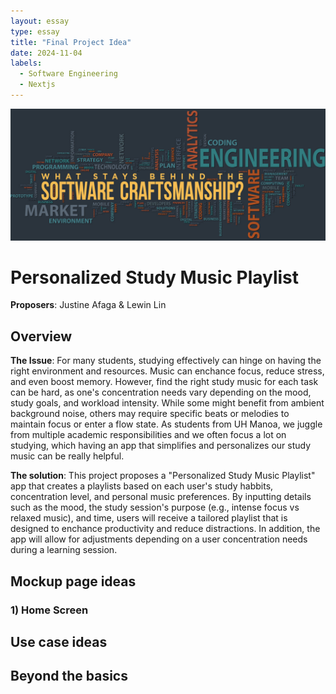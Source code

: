 ```yaml
---
layout: essay
type: essay
title: "Final Project Idea"
date: 2024-11-04
labels:
  - Software Engineering
  - Nextjs
---
```


<img width="1300px" class="rounded float-start pe-4" src="../img/Craftsmanship.jpeg">

# Personalized Study Music Playlist 

**Proposers**: Justine Afaga & Lewin Lin 

## Overview 
**The Issue**: For many students, studying effectively can hinge on having the right environment and resources. Music can enchance focus, reduce stress, and even boost memory. However, find the right study music for each task can be hard, as one's concentration needs vary depending on the mood, study goals, and workload intensity. While some might benefit from ambient background noise, others may require specific beats or melodies to maintain focus or enter a flow state. As students from UH Manoa, we juggle from multiple academic responsibilities and we often focus a lot on studying, which having an app that simplifies and personalizes our study music can be really helpful. 

**The solution**: This project proposes a "Personalized Study Music Playlist" app that creates a playlists based on each user's study habbits, concentration level, and personal music preferences. By inputting details such as the mood, the study session's purpose (e.g., intense focus vs relaxed music), and time, users will receive a tailored playlist that is designed to enchance productivity and reduce distractions. In addition, the app will allow for adjustments depending on a user concentration needs during a learning session. 

## Mockup page ideas 
### 1) Home Screen

## Use case ideas

## Beyond the basics


